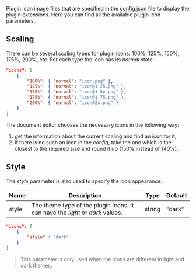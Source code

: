 Plugin icon image files that are specified in the [config.json](../index.md#icons2) file to display the plugin extensions. Here you can find all the available plugin icon parameters.

## Scaling

There can be several scaling types for plugin icons: 100%, 125%, 150%, 175%, 200%, etc. For each type the icon has its *normal* state:

``` json
"icons": [
    {
        "100%": { "normal": "icon.png" },
        "125%": { "normal": "icon@1.25.png" },
        "150%": { "normal": "icon@1.5x.png" },
        "175%": { "normal": "icon@1.75.png" },
        "200%": { "normal": "icon@2x.png" }
    }
]
```

The document editor chooses the necessary icons in the following way:

1. get the information about the current scaling and find an icon for it;
2. if there is no such an icon in the *config*, take the one which is the closest to the required size and round it up (150% instead of 140%).

## Style

The *style* parameter is also used to specify the icon appearance:

| Name  | Description                                                                   | Type   | Default |
| ----- | ----------------------------------------------------------------------------- | ------ | ------- |
| style | The theme type of the plugin icons. It can have the *light* or *dark* values. | string | "dark"  |

``` json
"icons": [
    {
        "style" : "dark"
    }
]
```

> This parameter is only used when the icons are different in light and dark themes.
